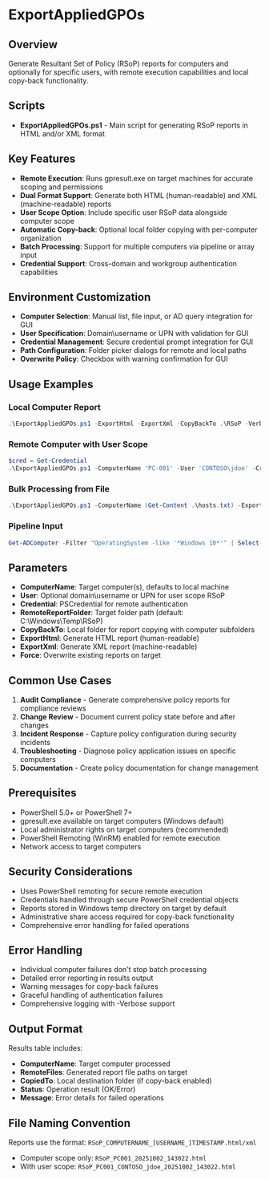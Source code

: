 # ExportAppliedGPOs

## Overview
Generate Resultant Set of Policy (RSoP) reports for computers and optionally for specific users, with remote execution capabilities and local copy-back functionality.

## Scripts
- **ExportAppliedGPOs.ps1** - Main script for generating RSoP reports in HTML and/or XML format

## Key Features
- **Remote Execution**: Runs gpresult.exe on target machines for accurate scoping and permissions
- **Dual Format Support**: Generate both HTML (human-readable) and XML (machine-readable) reports
- **User Scope Option**: Include specific user RSoP data alongside computer scope
- **Automatic Copy-back**: Optional local folder copying with per-computer organization
- **Batch Processing**: Support for multiple computers via pipeline or array input
- **Credential Support**: Cross-domain and workgroup authentication capabilities

## Environment Customization
- **Computer Selection**: Manual list, file input, or AD query integration for GUI
- **User Specification**: Domain\username or UPN with validation for GUI
- **Credential Management**: Secure credential prompt integration for GUI
- **Path Configuration**: Folder picker dialogs for remote and local paths
- **Overwrite Policy**: Checkbox with warning confirmation for GUI

## Usage Examples

### Local Computer Report
```powershell
.\ExportAppliedGPOs.ps1 -ExportHtml -ExportXml -CopyBackTo .\RSoP -Verbose
```

### Remote Computer with User Scope
```powershell
$cred = Get-Credential
.\ExportAppliedGPOs.ps1 -ComputerName 'PC-001' -User 'CONTOSO\jdoe' -Credential $cred -ExportHtml -CopyBackTo .\RSoP -Verbose
```

### Bulk Processing from File
```powershell
.\ExportAppliedGPOs.ps1 -ComputerName (Get-Content .\hosts.txt) -ExportXml -Verbose
```

### Pipeline Input
```powershell
Get-ADComputer -Filter "OperatingSystem -like '*Windows 10*'" | Select-Object -ExpandProperty Name | .\ExportAppliedGPOs.ps1 -ExportHtml -CopyBackTo .\RSoP
```

## Parameters
- **ComputerName**: Target computer(s), defaults to local machine
- **User**: Optional domain\username or UPN for user scope RSoP
- **Credential**: PSCredential for remote authentication
- **RemoteReportFolder**: Target folder path (default: C:\Windows\Temp\RSoP)
- **CopyBackTo**: Local folder for report copying with computer subfolders
- **ExportHtml**: Generate HTML report (human-readable)
- **ExportXml**: Generate XML report (machine-readable)
- **Force**: Overwrite existing reports on target

## Common Use Cases
1. **Audit Compliance** - Generate comprehensive policy reports for compliance reviews
2. **Change Review** - Document current policy state before and after changes
3. **Incident Response** - Capture policy configuration during security incidents
4. **Troubleshooting** - Diagnose policy application issues on specific computers
5. **Documentation** - Create policy documentation for change management

## Prerequisites
- PowerShell 5.0+ or PowerShell 7+
- gpresult.exe available on target computers (Windows default)
- Local administrator rights on target computers (recommended)
- PowerShell Remoting (WinRM) enabled for remote execution
- Network access to target computers

## Security Considerations
- Uses PowerShell remoting for secure remote execution
- Credentials handled through secure PowerShell credential objects
- Reports stored in Windows temp directory on target by default
- Administrative share access required for copy-back functionality
- Comprehensive error handling for failed operations

## Error Handling
- Individual computer failures don't stop batch processing
- Detailed error reporting in results output
- Warning messages for copy-back failures
- Graceful handling of authentication failures
- Comprehensive logging with -Verbose support

## Output Format
Results table includes:
- **ComputerName**: Target computer processed
- **RemoteFiles**: Generated report file paths on target
- **CopiedTo**: Local destination folder (if copy-back enabled)
- **Status**: Operation result (OK/Error)
- **Message**: Error details for failed operations

## File Naming Convention
Reports use the format: `RSoP_COMPUTERNAME_[USERNAME_]TIMESTAMP.html/xml`
- Computer scope only: `RSoP_PC001_20251002_143022.html`
- With user scope: `RSoP_PC001_CONTOSO_jdoe_20251002_143022.html`